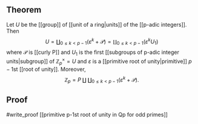 ## Theorem
Let $U$ be the [[group]] of [[unit of a ring|units]] of the [[p-adic integers]]. Then $$U = \coprod_{0\leq k < p-1} (\varepsilon^k +\mathcal P) = \coprod_{0\leq k < p-1}(\varepsilon^kU_1)$$ where $\mathcal P$ is [[curly P]] and $U_1$ is the first [[subgroups of p-adic integer units|subgroup]] of $\mathbb Z_p^\times = U$ and $\varepsilon$ is a [[primitive root of unity|primitive]] $p-1$st [[root of unity]]. Moreover, $$\mathbb Z_p = P\amalg \coprod_{0\leq k <p-1}(\varepsilon^k +\mathcal P).$$
## Proof
#write_proof [[primitive p-1st root of unity in Qp for odd primes]] 